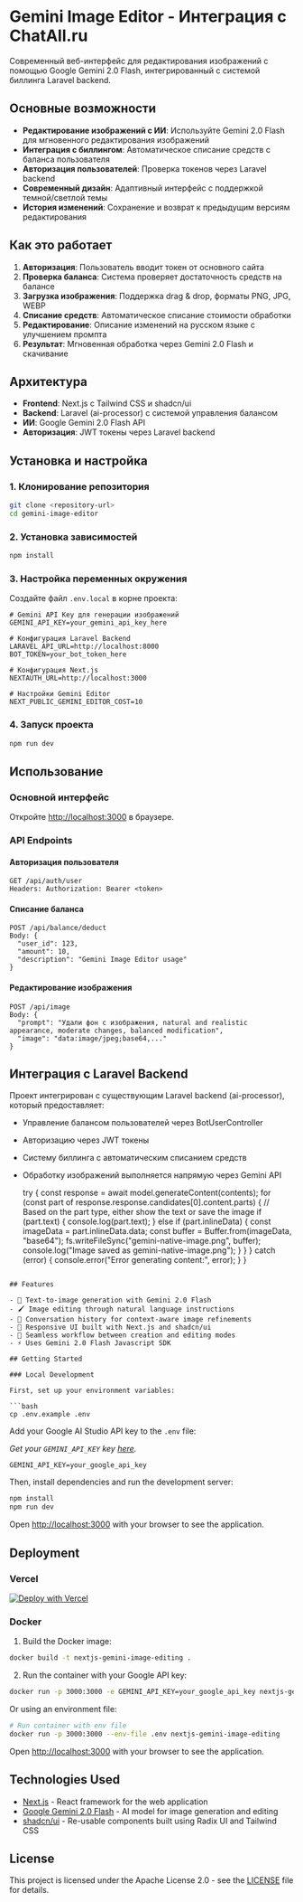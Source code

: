 # Gemini Image Editor - Интеграция с ChatAll.ru

Современный веб-интерфейс для редактирования изображений с помощью Google Gemini 2.0 Flash, интегрированный с системой биллинга Laravel backend.

## Основные возможности

- **Редактирование изображений с ИИ**: Используйте Gemini 2.0 Flash для мгновенного редактирования изображений
- **Интеграция с биллингом**: Автоматическое списание средств с баланса пользователя
- **Авторизация пользователей**: Проверка токенов через Laravel backend
- **Современный дизайн**: Адаптивный интерфейс с поддержкой темной/светлой темы
- **История изменений**: Сохранение и возврат к предыдущим версиям редактирования

## Как это работает

1. **Авторизация**: Пользователь вводит токен от основного сайта
2. **Проверка баланса**: Система проверяет достаточность средств на балансе
3. **Загрузка изображения**: Поддержка drag & drop, форматы PNG, JPG, WEBP
4. **Списание средств**: Автоматическое списание стоимости обработки
5. **Редактирование**: Описание изменений на русском языке с улучшением промпта
6. **Результат**: Мгновенная обработка через Gemini 2.0 Flash и скачивание

## Архитектура

- **Frontend**: Next.js с Tailwind CSS и shadcn/ui
- **Backend**: Laravel (ai-processor) с системой управления балансом
- **ИИ**: Google Gemini 2.0 Flash API
- **Авторизация**: JWT токены через Laravel backend

## Установка и настройка

### 1. Клонирование репозитория
```bash
git clone <repository-url>
cd gemini-image-editor
```

### 2. Установка зависимостей
```bash
npm install
```

### 3. Настройка переменных окружения
Создайте файл `.env.local` в корне проекта:

```env
# Gemini API Key для генерации изображений
GEMINI_API_KEY=your_gemini_api_key_here

# Конфигурация Laravel Backend
LARAVEL_API_URL=http://localhost:8000
BOT_TOKEN=your_bot_token_here

# Конфигурация Next.js
NEXTAUTH_URL=http://localhost:3000

# Настройки Gemini Editor
NEXT_PUBLIC_GEMINI_EDITOR_COST=10
```

### 4. Запуск проекта
```bash
npm run dev
```

## Использование

### Основной интерфейс
Откройте [http://localhost:3000](http://localhost:3000) в браузере.

### API Endpoints

#### Авторизация пользователя
```
GET /api/auth/user
Headers: Authorization: Bearer <token>
```

#### Списание баланса
```
POST /api/balance/deduct
Body: {
  "user_id": 123,
  "amount": 10,
  "description": "Gemini Image Editor usage"
}
```

#### Редактирование изображения
```
POST /api/image
Body: {
  "prompt": "Удали фон с изображения, natural and realistic appearance, moderate changes, balanced modification",
  "image": "data:image/jpeg;base64,..."
}
```

## Интеграция с Laravel Backend

Проект интегрирован с существующим Laravel backend (ai-processor), который предоставляет:

- Управление балансом пользователей через BotUserController
- Авторизацию через JWT токены
- Систему биллинга с автоматическим списанием средств
- Обработку изображений выполняется напрямую через Gemini API

  try {
    const response = await model.generateContent(contents);
    for (const part of response.response.candidates[0].content.parts) {
      // Based on the part type, either show the text or save the image
      if (part.text) {
        console.log(part.text);
      } else if (part.inlineData) {
        const imageData = part.inlineData.data;
        const buffer = Buffer.from(imageData, "base64");
        fs.writeFileSync("gemini-native-image.png", buffer);
        console.log("Image saved as gemini-native-image.png");
      }
    }
  } catch (error) {
    console.error("Error generating content:", error);
  }
}
```

## Features

- 🎨 Text-to-image generation with Gemini 2.0 Flash
- 🖌️ Image editing through natural language instructions
- 💬 Conversation history for context-aware image refinements
- 📱 Responsive UI built with Next.js and shadcn/ui
- 🔄 Seamless workflow between creation and editing modes
- ⚡ Uses Gemini 2.0 Flash Javascript SDK

## Getting Started

### Local Development

First, set up your environment variables:

```bash
cp .env.example .env
```

Add your Google AI Studio API key to the `.env` file:

_Get your `GEMINI_API_KEY` key [here](https://ai.google.dev/gemini-api/docs/api-key)._

```
GEMINI_API_KEY=your_google_api_key
```

Then, install dependencies and run the development server:

```bash
npm install
npm run dev
```

Open [http://localhost:3000](http://localhost:3000) with your browser to see the application.

## Deployment

### Vercel

[![Deploy with Vercel](https://vercel.com/button)](https://vercel.com/new/clone?repository-url=https%3A%2F%2Fgithub.com%2Fgoogle-gemini%2Fgemini-image-editing-nextjs-quickstart&env=GEMINI_API_KEY&envDescription=Create%20an%20account%20and%20generate%20an%20API%20key&envLink=https%3A%2F%2Faistudio.google.com%2Fapp%2Fu%2F0%2Fapikey&demo-url=https%3A%2F%2Fhuggingface.co%2Fspaces%2Fphilschmid%2Fimage-generation-editing)

### Docker

1. Build the Docker image:

```bash
docker build -t nextjs-gemini-image-editing .
```

2. Run the container with your Google API key:

```bash
docker run -p 3000:3000 -e GEMINI_API_KEY=your_google_api_key nextjs-gemini-image-editing
```

Or using an environment file:

```bash
# Run container with env file
docker run -p 3000:3000 --env-file .env nextjs-gemini-image-editing
```

Open [http://localhost:3000](http://localhost:3000) with your browser to see the application.

## Technologies Used

- [Next.js](https://nextjs.org/) - React framework for the web application
- [Google Gemini 2.0 Flash](https://deepmind.google/technologies/gemini/) - AI model for image generation and editing
- [shadcn/ui](https://ui.shadcn.com/) - Re-usable components built using Radix UI and Tailwind CSS

## License

This project is licensed under the Apache License 2.0 - see the [LICENSE](./LICENSE) file for details.

